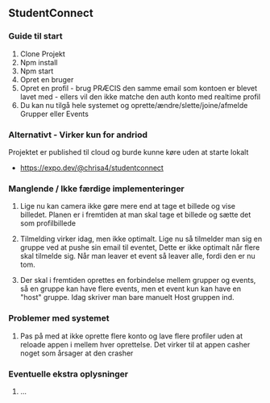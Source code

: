 ## StudentConnect

### Guide til start

1. Clone Projekt
2. Npm install
3. Npm start
4. Opret en bruger
5. Opret en profil - brug PRÆCIS den samme email som kontoen er blevet lavet med - ellers vil den ikke matche den auth konto med realtime profil
6. Du kan nu tilgå hele systemet og oprette/ændre/slette/joine/afmelde Grupper eller Events

### Alternativt - Virker kun for andriod

Projektet er published til cloud og burde kunne køre uden at starte lokalt

- https://expo.dev/@chrisa4/studentconnect

### Manglende / Ikke færdige implementeringer

1. Lige nu kan camera ikke gøre mere end at tage et billede og vise billedet. Planen er i fremtiden at man skal tage et billede og sætte det som profilbillede

2. Tilmelding virker idag, men ikke optimalt. Lige nu så tilmelder man sig en gruppe ved at pushe sin email til eventet, Dette er ikke optimalt når flere skal tilmelde sig.
   Når man leaver et event så leaver alle, fordi den er nu tom.

3. Der skal i fremtiden oprettes en forbindelse mellem grupper og events, så en gruppe kan have flere events, men et event kun kan have en "host" gruppe. Idag skriver man bare manuelt Host gruppen ind.

### Problemer med systemet

1. Pas på med at ikke oprette flere konto og lave flere profiler uden at reloade appen i mellem hver oprettelse. Det virker til at appen casher noget som årsager at den crasher

### Eventuelle ekstra oplysninger

1. ...
